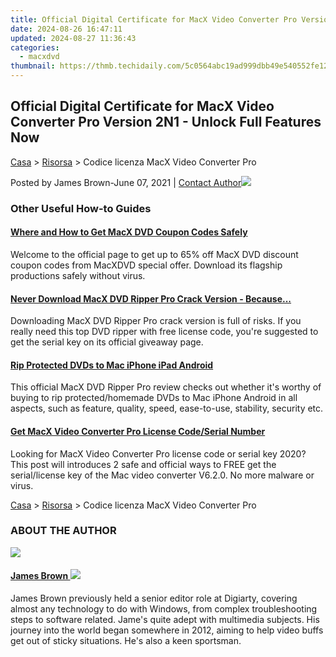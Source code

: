 ```yaml
---
title: Official Digital Certificate for MacX Video Converter Pro Version 2N1 - Unlock Full Features Now
date: 2024-08-26 16:47:11
updated: 2024-08-27 11:36:43
categories:
  - macxdvd
thumbnail: https://thmb.techidaily.com/5c0564abc19ad999dbb49e540552fe121e13db8ef37145c72c3f59363b043c6a.jpg
---
```


## Official Digital Certificate for MacX Video Converter Pro Version 2N1 - Unlock Full Features Now

[Casa](https://tools.techidaily.com/macxdvd/products/) \> [Risorsa](https://tools.techidaily.com/macxdvd/products/) \> Codice licenza MacX Video Converter Pro

Posted by James Brown-June 07, 2021 | [Contact Author![](https://www.macxdvd.com/tutorial-it/../troubleshoot-adobe/img/email.png)](https://tools.techidaily.com/macxdvd/products/) 



### Other Useful How-to Guides

#### [Where and How to Get MacX DVD Coupon Codes Safely](https://tools.techidaily.com/macxdvd/products/)

Welcome to the official page to get up to 65% off MacX DVD discount coupon codes from MacXDVD special offer. Download its flagship productions safely without virus. 

#### [Never Download MacX DVD Ripper Pro Crack Version - Because...](https://tools.techidaily.com/macxdvd/products/)

Downloading MacX DVD Ripper Pro crack version is full of risks. If you really need this top DVD ripper with free license code, you're suggested to get the serial key on its official giveaway page.

#### [Rip Protected DVDs to Mac iPhone iPad Android](https://tools.techidaily.com/macxdvd/products/)

This official MacX DVD Ripper Pro review checks out whether it's worthy of buying to rip protected/homemade DVDs to Mac iPhone Android in all aspects, such as feature, quality, speed, ease-to-use, stability, security etc.

#### [Get MacX Video Converter Pro License Code/Serial Number](https://tools.techidaily.com/macxdvd/products/)

Looking for MacX Video Converter Pro license code or serial key 2020? This post will introduces 2 safe and official ways to FREE get the serial/license key of the Mac video converter V6.2.0\. No more malware or virus.



[Casa](https://tools.techidaily.com/macxdvd/products/) \> [Risorsa](https://tools.techidaily.com/macxdvd/products/) \> Codice licenza MacX Video Converter Pro



### ABOUT THE AUTHOR

![](https://www.macxdvd.com/tutorial-it/../mac-dvd-video-converter-how-to/howto_image/james.png)

#### [James Brown ![](https://www.macxdvd.com/tutorial-it/../troubleshoot-adobe/img/tw.png)](https://tools.techidaily.com/macxdvd/products/)

James Brown previously held a senior editor role at Digiarty, covering almost any technology to do with Windows, from complex troubleshooting steps to software related. Jame's quite adept with multimedia subjects. His journey into the world began somewhere in 2012, aiming to help video buffs get out of sticky situations. He's also a keen sportsman.

<ins class="adsbygoogle"
     style="display:block"
     data-ad-format="autorelaxed"
     data-ad-client="ca-pub-7571918770474297"
     data-ad-slot="1223367746"></ins>



<ins class="adsbygoogle"
     style="display:block"
     data-ad-client="ca-pub-7571918770474297"
     data-ad-slot="8358498916"
     data-ad-format="auto"
     data-full-width-responsive="true"></ins>

